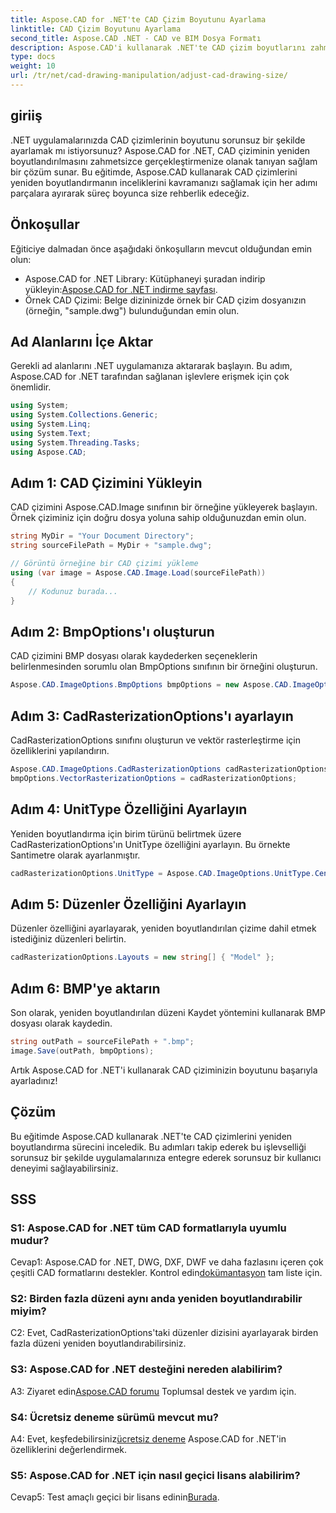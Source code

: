 ```yaml
---
title: Aspose.CAD for .NET'te CAD Çizim Boyutunu Ayarlama
linktitle: CAD Çizim Boyutunu Ayarlama
second_title: Aspose.CAD .NET - CAD ve BIM Dosya Formatı
description: Aspose.CAD'i kullanarak .NET'te CAD çizim boyutlarını zahmetsizce nasıl ayarlayabileceğinizi öğrenin. Sorunsuz yeniden boyutlandırma için adım adım kılavuzumuzu izleyin.
type: docs
weight: 10
url: /tr/net/cad-drawing-manipulation/adjust-cad-drawing-size/
---
```

## giriiş

.NET uygulamalarınızda CAD çizimlerinin boyutunu sorunsuz bir şekilde ayarlamak mı istiyorsunuz? Aspose.CAD for .NET, CAD çiziminin yeniden boyutlandırılmasını zahmetsizce gerçekleştirmenize olanak tanıyan sağlam bir çözüm sunar. Bu eğitimde, Aspose.CAD kullanarak CAD çizimlerini yeniden boyutlandırmanın inceliklerini kavramanızı sağlamak için her adımı parçalara ayırarak süreç boyunca size rehberlik edeceğiz.

## Önkoşullar

Eğiticiye dalmadan önce aşağıdaki önkoşulların mevcut olduğundan emin olun:

- Aspose.CAD for .NET Library: Kütüphaneyi şuradan indirip yükleyin:[Aspose.CAD for .NET indirme sayfası](https://releases.aspose.com/cad/net/).
- Örnek CAD Çizimi: Belge dizininizde örnek bir CAD çizim dosyanızın (örneğin, "sample.dwg") bulunduğundan emin olun.

## Ad Alanlarını İçe Aktar

Gerekli ad alanlarını .NET uygulamanıza aktararak başlayın. Bu adım, Aspose.CAD for .NET tarafından sağlanan işlevlere erişmek için çok önemlidir.

```csharp
using System;
using System.Collections.Generic;
using System.Linq;
using System.Text;
using System.Threading.Tasks;
using Aspose.CAD;
```

## Adım 1: CAD Çizimini Yükleyin

CAD çizimini Aspose.CAD.Image sınıfının bir örneğine yükleyerek başlayın. Örnek çiziminiz için doğru dosya yoluna sahip olduğunuzdan emin olun.

```csharp
string MyDir = "Your Document Directory";
string sourceFilePath = MyDir + "sample.dwg";

// Görüntü örneğine bir CAD çizimi yükleme
using (var image = Aspose.CAD.Image.Load(sourceFilePath))
{
    // Kodunuz burada...
}
```

## Adım 2: BmpOptions'ı oluşturun

CAD çizimini BMP dosyası olarak kaydederken seçeneklerin belirlenmesinden sorumlu olan BmpOptions sınıfının bir örneğini oluşturun.

```csharp
Aspose.CAD.ImageOptions.BmpOptions bmpOptions = new Aspose.CAD.ImageOptions.BmpOptions();
```

## Adım 3: CadRasterizationOptions'ı ayarlayın

CadRasterizationOptions sınıfını oluşturun ve vektör rasterleştirme için özelliklerini yapılandırın.

```csharp
Aspose.CAD.ImageOptions.CadRasterizationOptions cadRasterizationOptions = new Aspose.CAD.ImageOptions.CadRasterizationOptions();
bmpOptions.VectorRasterizationOptions = cadRasterizationOptions;
```

## Adım 4: UnitType Özelliğini Ayarlayın

Yeniden boyutlandırma için birim türünü belirtmek üzere CadRasterizationOptions'ın UnitType özelliğini ayarlayın. Bu örnekte Santimetre olarak ayarlanmıştır.

```csharp
cadRasterizationOptions.UnitType = Aspose.CAD.ImageOptions.UnitType.Centimeter;
```

## Adım 5: Düzenler Özelliğini Ayarlayın

Düzenler özelliğini ayarlayarak, yeniden boyutlandırılan çizime dahil etmek istediğiniz düzenleri belirtin.

```csharp
cadRasterizationOptions.Layouts = new string[] { "Model" };
```

## Adım 6: BMP'ye aktarın

Son olarak, yeniden boyutlandırılan düzeni Kaydet yöntemini kullanarak BMP dosyası olarak kaydedin.

```csharp
string outPath = sourceFilePath + ".bmp";
image.Save(outPath, bmpOptions);
```

Artık Aspose.CAD for .NET'i kullanarak CAD çiziminizin boyutunu başarıyla ayarladınız!

## Çözüm

Bu eğitimde Aspose.CAD kullanarak .NET'te CAD çizimlerini yeniden boyutlandırma sürecini inceledik. Bu adımları takip ederek bu işlevselliği sorunsuz bir şekilde uygulamalarınıza entegre ederek sorunsuz bir kullanıcı deneyimi sağlayabilirsiniz.

## SSS

### S1: Aspose.CAD for .NET tüm CAD formatlarıyla uyumlu mudur?

 Cevap1: Aspose.CAD for .NET, DWG, DXF, DWF ve daha fazlasını içeren çok çeşitli CAD formatlarını destekler. Kontrol edin[dokümantasyon](https://reference.aspose.com/cad/net/) tam liste için.

### S2: Birden fazla düzeni aynı anda yeniden boyutlandırabilir miyim?

C2: Evet, CadRasterizationOptions'taki düzenler dizisini ayarlayarak birden fazla düzeni yeniden boyutlandırabilirsiniz.

### S3: Aspose.CAD for .NET desteğini nereden alabilirim?

 A3: Ziyaret edin[Aspose.CAD forumu](https://forum.aspose.com/c/cad/19) Toplumsal destek ve yardım için.

### S4: Ücretsiz deneme sürümü mevcut mu?

 A4: Evet, keşfedebilirsiniz[ücretsiz deneme](https://releases.aspose.com/) Aspose.CAD for .NET'in özelliklerini değerlendirmek.

### S5: Aspose.CAD for .NET için nasıl geçici lisans alabilirim?

 Cevap5: Test amaçlı geçici bir lisans edinin[Burada](https://purchase.aspose.com/temporary-license/).